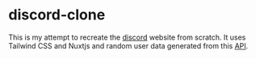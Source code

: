 # discord-clone

This is my attempt to recreate the [discord](https://discord.com/channels/@me) website from
scratch. It uses Tailwind CSS and Nuxtjs and random user data generated from this
[API](https://randomuser.me/).
